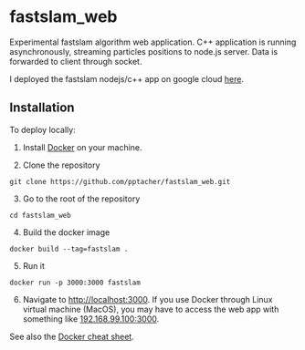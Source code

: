 # fastslam_web
Experimental fastslam algorithm web application. C++ application is running asynchronously, streaming particles positions to node.js server. Data is forwarded to client through socket.

I deployed the fastslam nodejs/c++ app on google cloud [here](http://34.105.132.102:8080).

## Installation

To deploy locally:

1. Install [Docker](https://www.docker.com/get-started) on your machine.

2. Clone the repository

```
git clone https://github.com/pptacher/fastslam_web.git
```

3. Go to the root of the repository

```
cd fastslam_web
```

4. Build the docker image

```
docker build --tag=fastslam .
```

5. Run it

```
docker run -p 3000:3000 fastslam
```

6. Navigate to [http://localhost:3000](http://localhost:3000). If you use Docker through Linux virtual machine (MacOS), you may have to access the web app with something like [192.168.99.100:3000](http://192.168.99.100:3000).

See also  the [Docker cheat sheet](https://www.docker.com/sites/default/files/Docker_CheatSheet_08.09.2016_0.pdf).
